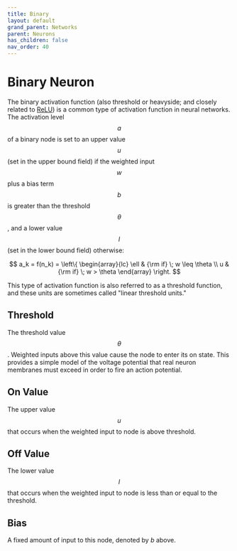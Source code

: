 ```yaml
---
title: Binary
layout: default
grand_parent: Networks
parent: Neurons
has_children: false
nav_order: 40
---
```


# Binary Neuron

<!-- Link to Relu when we have it -->
<!-- Link to weighted inputs in update logic -->

The binary activation function (also threshold or heavyside; and closely related to [ReLU](linear)) is a common type of activation function in neural networks. The activation level $$a$$ of a binary node is set to an upper value $$u$$ (set in the upper bound field) if the weighted input $$w$$ plus a bias term $$b$$ is greater than the threshold $$\theta$$, and a lower value $$l$$ (set in the lower bound field) otherwise:

$$
    a_k = f(n_k) =  \left\{
        \begin{array}{lc}
        \ell & {\rm if} \; w \leq \theta \\
        u  & {\rm if} \;  w > \theta
    \end{array} 
    \right.
$$

This type of activation function is also referred to as a threshold function, and these units are sometimes called "linear threshold units."

## Threshold

The threshold value $$\theta$$. Weighted inputs above this value cause the node to enter its on state. This provides a simple model of the voltage potential that real neuron membranes must exceed in order to fire an action potential.

## On Value

The upper value $$u$$ that occurs when the weighted input to node is above threshold.

## Off Value

The lower value $$l$$ that occurs when the weighted input to node is less than or equal to the threshold.

## Bias

A fixed amount of input to this node, denoted by *b* above.

